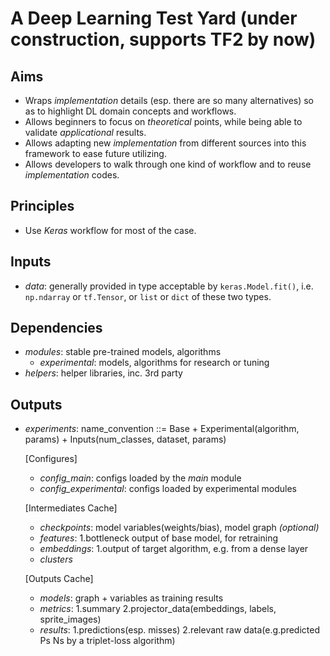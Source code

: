 
# A Deep Learning Test Yard (under construction, supports TF2 by now)

## Aims
- Wraps _implementation_ details (esp. there are so many alternatives) so as to highlight DL domain concepts and workflows.
- Allows beginners to focus on _theoretical_ points, while being able to validate _applicational_ results. 
- Allows adapting new _implementation_ from different sources into this framework to ease future utilizing.
- Allows developers to walk through one kind of workflow and to reuse _implementation_ codes.


## Principles
- Use _Keras_ workflow for most of the case.


## Inputs
- _data_: generally provided in type acceptable by `keras.Model.fit()`, i.e. `np.ndarray` or `tf.Tensor`, or `list` or `dict` of these two types.

## Dependencies
- _modules_: stable pre-trained models, algorithms
  - _experimental_: models, algorithms for research or tuning
- _helpers_: helper libraries, inc. 3rd party

## Outputs
- _experiments_: name_convention ::= Base + Experimental(algorithm, params) + Inputs(num_classes, dataset, params)

  [Configures]
  - _config_main_: configs loaded by the _main_ module
  - _config_experimental_: configs loaded by experimental modules 

  [Intermediates Cache]
  - _checkpoints_: model variables(weights/bias), model graph _(optional)_
  - _features_: 1.bottleneck output of base model, for retraining
  - _embeddings_: 1.output of target algorithm, e.g. from a dense layer
  - _clusters_

  [Outputs Cache]
  - _models_: graph + variables as training results
  - _metrics_: 1.summary 2.projector_data(embeddings, labels, sprite_images)
  - _results_: 1.predictions(esp. misses) 2.relevant raw data(e.g.predicted Ps Ns by a triplet-loss algorithm)


